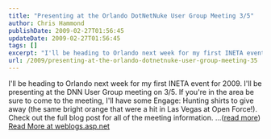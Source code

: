 ```yaml
---
title: "Presenting at the Orlando DotNetNuke User Group Meeting 3/5"
author: Chris Hammond
publishDate: 2009-02-27T01:56:45
updateDate: 2009-02-27T01:56:45
tags: []
excerpt: "I'll be heading to Orlando next week for my first INETA event for 2009. I'll be presenting at the DNN User Group meeting on 3/5. If you're in the area be sure to come to the meeting, I'll have some Engage: Hunting shirts to give away (the same bright orange that were a hit in Las Vegas at Open Force!).  Check out the full blog post for all of the meeting information.  ...(read more)"
url: /2009/presenting-at-the-orlando-dotnetnuke-user-group-meeting-35  # Use the generated URL with year
---
```

I'll be heading to Orlando next week for my first INETA event for 2009. I'll be presenting at the DNN User Group meeting on 3/5. If you're in the area be sure to come to the meeting, I'll have some Engage: Hunting shirts to give away (the same bright orange that were a hit in Las Vegas at Open Force!).  Check out the full blog post for all of the meeting information.  ...(<a href="https://weblogs.asp.net/christoc/archive/2009/02/27/Orlando-DotNetNuke-User-Group.aspx">read more</a>)<img src="https://weblogs.asp.net/aggbug.aspx?PostID=6930264" width="1" height="1"> <a href="https://weblogs.asp.net/christoc/archive/2009/02/27/Orlando-DotNetNuke-User-Group.aspx">Read More at weblogs.asp.net</a>
